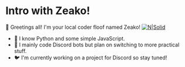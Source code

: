 # Intro with Zeako!
👋 Greetings all! I'm your local coder floof named Zeako!
[![N|Solid](https://thebalancingact.com/wp-content/uploads/sites/7/2018/01/Monster-Energy-logo.jpg)](https://www.monsterenergy.com/)
- 🌱 I know Python and some simple JavaScript. 
- 🦊 I mainly code Discord bots but plan on switching to more practical stuff.
- 🐦 I'm currently working on a project for Discord so stay tuned!
